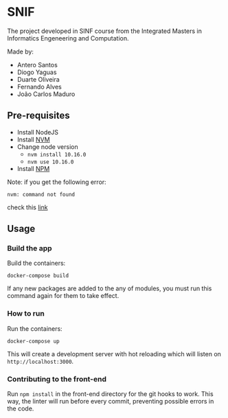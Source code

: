 # SNIF
The project developed in SINF course from the Integrated Masters in Informatics Engeneering and Computation.

Made by:
* Antero Santos
* Diogo Yaguas
* Duarte Oliveira
* Fernando Alves
* João Carlos Maduro

## Pre-requisites

* Install NodeJS 
* Install [NVM](https://github.com/nvm-sh/nvm)
* Change node version
    - `nvm install 10.16.0`
    - `nvm use 10.16.0`
* Install [NPM](https://www.npmjs.com/get-npm)

Note: if you get the following error:
```
nvm: command not found
```
check this [link](https://stackoverflow.com/questions/16904658/node-version-manager-install-nvm-command-not-found)

## Usage

### Build the app
Build the containers:
```
docker-compose build
```

If any new packages are added to the any of modules, you must run this command again for them to take effect.

### How to run
Run the containers:
```
docker-compose up
```
This will create a development server with hot reloading which will listen on `http://localhost:3000`.

### Contributing to the front-end
Run `npm install` in the front-end directory for the git hooks to work. This way, the linter will run before every commit, preventing possible errors in the code. 
